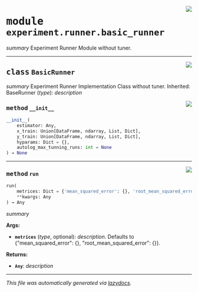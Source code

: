 <!-- markdownlint-disable -->

<a href="../klops/experiment/runner/basic_runner.py#L0"><img align="right" style="float:right;" src="https://img.shields.io/badge/-source-cccccc?style=flat-square"></a>

# <kbd>module</kbd> `experiment.runner.basic_runner`
_summary_ Experiment Runner Module without tuner. 



---

<a href="../klops/experiment/runner/basic_runner.py#L14"><img align="right" style="float:right;" src="https://img.shields.io/badge/-source-cccccc?style=flat-square"></a>

## <kbd>class</kbd> `BasicRunner`
_summary_ Experiment Runner Implementation Class without tuner. Inherited:  BaseRunner (_type_): _description_ 

<a href="../klops/experiment/runner/basic_runner.py#L20"><img align="right" style="float:right;" src="https://img.shields.io/badge/-source-cccccc?style=flat-square"></a>

### <kbd>method</kbd> `__init__`

```python
__init__(
    estimator: Any,
    x_train: Union[DataFrame, ndarray, List, Dict],
    y_train: Union[DataFrame, ndarray, List, Dict],
    hyparams: Dict = {},
    autolog_max_tunning_runs: int = None
) → None
```








---

<a href="../klops/experiment/runner/basic_runner.py#L35"><img align="right" style="float:right;" src="https://img.shields.io/badge/-source-cccccc?style=flat-square"></a>

### <kbd>method</kbd> `run`

```python
run(
    metrices: Dict = {'mean_squared_error': {}, 'root_mean_squared_error': {}},
    **kwargs: Any
) → Any
```

_summary_ 



**Args:**
 
 - <b>`metrices`</b> (_type_, optional):  _description_. Defaults to {"mean_squared_error": {}, "root_mean_squared_error": {}}. 



**Returns:**
 
 - <b>`Any`</b>:  _description_ 




---

_This file was automatically generated via [lazydocs](https://github.com/ml-tooling/lazydocs)._
